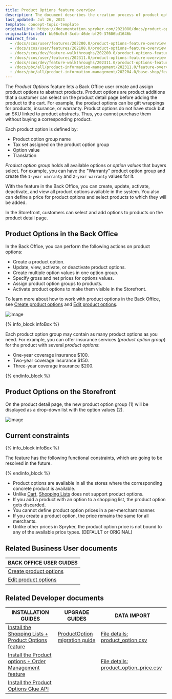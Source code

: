 ```yaml
---
title: Product Options feature overview
description: The document describes the creation process of product options and how it's managed in the Back Office
last_updated: Jul 26, 2021
template: concept-topic-template
originalLink: https://documentation.spryker.com/2021080/docs/product-options-feature-overview
originalArticleId: bb06c0c0-3cdb-46de-bf29-37606bd1646b
redirect_from:
  - /docs/scos/user/features/202200.0/product-options-feature-overview.html
  - /docs/scos/user/features/202108.0/product-options-feature-overview.html
  - /docs/scos/dev/feature-walkthroughs/202200.0/product-options-feature-walkthrough.html  
  - /docs/scos/user/features/202311.0/product-options-feature-overview.html
  - /docs/scos/dev/feature-walkthroughs/202311.0/product-options-feature-walkthrough.html  
  - /docs/pbc/all/product-information-management/202311.0/feature-overviews/product-options-feature-overview.html
  - /docs/pbc/all/product-information-management/202204.0/base-shop/feature-overviews/product-options-feature-overview.html
---
```


The *Product Options* feature lets a Back Office user create and assign product options to abstract products. Product options are product additions that a customer can select on the product detail page before adding the product to the cart. For example, the product options can be gift wrappings for products, insurance, or warranty. Product options do not have stock but an SKU linked to product abstracts. Thus, you cannot purchase them without buying a corresponding product.

Each product option is defined by:
- Product option group name
- Tax set assigned on the product option group
- Option value
- Translation

*Product option group* holds all available options or *option values* that buyers select. For example, you can have the "Warranty" product option group and create the `1-year warranty` and `2-year warranty` values for it.

With the feature in the Back Office, you can create, update, activate, deactivate, and view all product options available in the system. You also can define a price for product options and select products to which they will be added.

In the Storefront, customers can select and add options to products on the product detail page.

## Product Options in the Back Office

In the Back Office, you can perform the following actions on product options:
- Create a product option.
- Update, view, activate, or deactivate product options.
- Create multiple option values in one option group.
- Specify gross and net prices for options values.
- Assign product option groups to products.
- Activate product options to make them visible in the Storefront.

To learn more about how to work with product options in the Back Office, see [Create product options](/docs/pbc/all/product-information-management/{{page.version}}/base-shop/manage-in-the-back-office/product-options/create-product-options.html) and [Edit product options](/docs/pbc/all/product-information-management/{{page.version}}/base-shop/manage-in-the-back-office/product-options/edit-product-options.html).

![image](https://spryker.s3.eu-central-1.amazonaws.com/docs/Features/Product+Management/Product+Options/Product+Options+Overview/product-option-back-office.png)

{% info_block infoBox %}

Each product option group may contain as many product options as you need. For example, you can offer insurance services (*product option group*) for the product with several *product options*:
- One-year coverage insurance $100.
- Two-year coverage insurance $150.
- Three-year coverage insurance $200.

{% endinfo_block %}

## Product Options on the Storefront

On the product detail page, the new product option group (1) will be displayed as a drop-down list with the option values (2).

![image](https://spryker.s3.eu-central-1.amazonaws.com/docs/Features/Product+Management/Product+Options/Product+Options+Overview/product-option-yves.png)

## Current constraints

{% info_block infoBox %}

The feature has the following functional constraints, which are going to be resolved in the future.

{% endinfo_block %}

- Product options are available in all the stores where the corresponding concrete product is available.
- Unlike [Cart](/docs/pbc/all/cart-and-checkout/{{site.version}}/base-shop/feature-overviews/shared-carts-feature-overview.html), [Shopping Lists](/docs/pbc/all/shopping-list-and-wishlist/{{site.version}}/base-shop/shopping-lists-feature-overview/shopping-lists-feature-overview.html) does not support product options.
- If you add a product with an option to a shopping list, the product option gets discarded.
- You cannot define product option prices in a per-merchant manner.
- If you create a product option, the price remains the same for all merchants.
- Unlike other prices in Spryker, the product option price is not bound to any of the available price types. (DEFAULT or ORIGINAL)

## Related Business User documents

|BACK OFFICE USER GUIDES|
|---|
| [Create product options](/docs/pbc/all/product-information-management/{{page.version}}/base-shop/manage-in-the-back-office/product-options/create-product-options.html)  |
| [Edit product options](/docs/pbc/all/product-information-management/{{page.version}}/base-shop/manage-in-the-back-office/product-options/edit-product-options.html)  |

## Related Developer documents

| INSTALLATION GUIDES | UPGRADE GUIDES | DATA IMPORT |
|---------|---------|---------|
| [Install the Shopping Lists + Product Options feature](/docs/pbc/all/shopping-list-and-wishlist/{{page.version}}/base-shop/install-and-upgrade/install-features/install-the-shopping-lists-product-options-feature.html)  | [ProductOption migration guide](/docs/pbc/all/product-information-management/{{page.version}}/base-shop/install-and-upgrade/upgrade-modules/upgrade-the-productoption-module.html)  |[File details: product_option.csv](/docs/pbc/all/product-information-management/{{page.version}}/base-shop/import-and-export-data/product-options/import-file-details-product-option.csv.html) |
| [Install the Product options + Order Management feature](/docs/pbc/all/product-information-management/{{page.version}}/base-shop/install-and-upgrade/install-features/install-the-product-options-order-management-feature.html)  | | [File details: product_option_price.csv](/docs/pbc/all/product-information-management/{{page.version}}/base-shop/import-and-export-data/product-options/import-file-details-product-option-price.csv.html) |
| [Install the Product Options Glue API](/docs/pbc/all/product-information-management/{{page.version}}/base-shop/install-and-upgrade/install-glue-api/install-the-product-options-glue-api.html)  | | |
